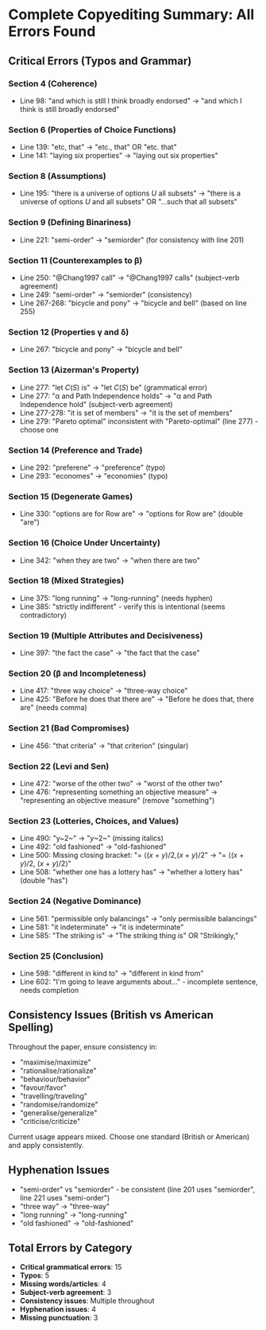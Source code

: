 # Complete Copyediting Summary: All Errors Found

## Critical Errors (Typos and Grammar)

### Section 4 (Coherence)
- Line 98: "and which is still I think broadly endorsed" → "and which I think is still broadly endorsed"

### Section 6 (Properties of Choice Functions)
- Line 139: "etc, that" → "etc., that" OR "etc. that"
- Line 141: "laying six properties" → "laying out six properties"

### Section 8 (Assumptions)
- Line 195: "there is a universe of options *U* all subsets" → "there is a universe of options *U* and all subsets" OR "...such that all subsets"

### Section 9 (Defining Binariness)
- Line 221: "semi-order" → "semiorder" (for consistency with line 201)

### Section 11 (Counterexamples to β)
- Line 250: "@Chang1997 call" → "@Chang1997 calls" (subject-verb agreement)
- Line 249: "semi-order" → "semiorder" (consistency)
- Line 267-268: "bicycle and pony" → "bicycle and bell" (based on line 255)

### Section 12 (Properties γ and δ)
- Line 267: "bicycle and pony" → "bicycle and bell"

### Section 13 (Aizerman's Property)
- Line 277: "let *C*(*S*) is" → "let *C*(*S*) be" (grammatical error)
- Line 277: "α and Path Independence holds" → "α and Path Independence hold" (subject-verb agreement)
- Line 277-278: "it is set of members" → "it is the set of members"
- Line 279: "Pareto optimal" inconsistent with "Pareto-optimal" (line 277) - choose one

### Section 14 (Preference and Trade)
- Line 292: "preferene" → "preference" (typo)
- Line 293: "economes" → "economies" (typo)

### Section 15 (Degenerate Games)
- Line 330: "options are for Row are" → "options for Row are" (double "are")

### Section 16 (Choice Under Uncertainty)
- Line 342: "when they are two" → "when there are two"

### Section 18 (Mixed Strategies)
- Line 375: "long running" → "long-running" (needs hyphen)
- Line 385: "strictly indifferent" - verify this is intentional (seems contradictory)

### Section 19 (Multiple Attributes and Decisiveness)
- Line 397: "the fact the case" → "the fact that the case"

### Section 20 (β and Incompleteness)
- Line 417: "three way choice" → "three-way choice"
- Line 425: "Before he does that there are" → "Before he does that, there are" (needs comma)

### Section 21 (Bad Compromises)
- Line 456: "that criteria" → "that criterion" (singular)

### Section 22 (Levi and Sen)
- Line 472: "worse of the other two" → "worst of the other two"
- Line 476: "representing something an objective measure" → "representing an objective measure" (remove "something")

### Section 23 (Lotteries, Choices, and Values)
- Line 490: "y~2~" → "*y*~2~" (missing italics)
- Line 492: "old fashioned" → "old-fashioned"
- Line 500: Missing closing bracket: "= ⟨(*x* + *y*)/2,(*x* + *y*)/2" → "= ⟨(*x* + *y*)/2, (*x* + *y*)/2⟩"
- Line 508: "whether one has a lottery has" → "whether a lottery has" (double "has")

### Section 24 (Negative Dominance)
- Line 561: "permissible only balancings" → "only permissible balancings"
- Line 581: "it indeterminate" → "it is indeterminate"
- Line 585: "The striking is" → "The striking thing is" OR "Strikingly,"

### Section 25 (Conclusion)
- Line 598: "different in kind to" → "different in kind from"
- Line 602: "I'm going to leave arguments about..." - incomplete sentence, needs completion

## Consistency Issues (British vs American Spelling)

Throughout the paper, ensure consistency in:
- "maximise/maximize"
- "rationalise/rationalize" 
- "behaviour/behavior"
- "favour/favor"
- "travelling/traveling"
- "randomise/randomize"
- "generalise/generalize"
- "criticise/criticize"

Current usage appears mixed. Choose one standard (British or American) and apply consistently.

## Hyphenation Issues
- "semi-order" vs "semiorder" - be consistent (line 201 uses "semiorder", line 221 uses "semi-order")
- "three way" → "three-way"
- "long running" → "long-running"
- "old fashioned" → "old-fashioned"

## Total Errors by Category
- **Critical grammatical errors**: 15
- **Typos**: 5
- **Missing words/articles**: 4
- **Subject-verb agreement**: 3
- **Consistency issues**: Multiple throughout
- **Hyphenation issues**: 4
- **Missing punctuation**: 3
